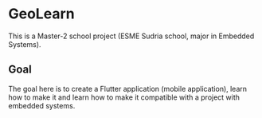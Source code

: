 # GeoLearn

This is a Master-2 school project (ESME Sudria school, major in Embedded Systems).


## Goal

The goal here is to create a Flutter application (mobile application), learn how to make it and learn how to make it compatible with a project with embedded systems.

